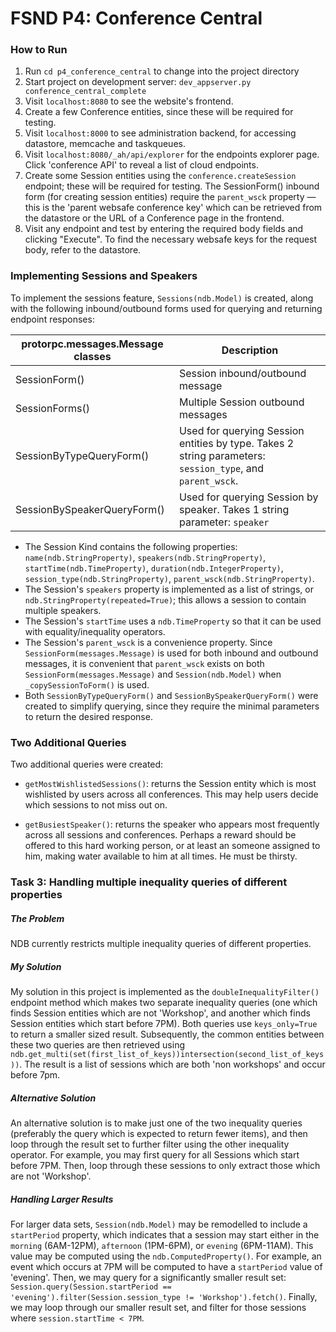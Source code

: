 FSND P4: Conference Central
=====

### How to Run

   1. Run `cd p4_conference_central` to change into the project directory
   2. Start project on development server: `dev_appserver.py conference_central_complete`
   3. Visit `localhost:8080` to see the website's frontend.
   4. Create a few Conference entities, since these will be required for testing.
   5. Visit `localhost:8000` to see administration backend, for accessing datastore, memcache and taskqueues.
   6. Visit `localhost:8080/_ah/api/explorer` for the endpoints explorer page. Click 'conference API' to reveal a list of cloud endpoints.
   7. Create some Session entities using the `conference.createSession` endpoint; these will be required for testing. The SessionForm() inbound form (for creating session entities) require the `parent_wsck` property — this is the 'parent websafe conference key' which can be retrieved from the datastore or the URL of a Conference page in the frontend.
   8. Visit any endpoint and test by entering the required body fields and clicking "Execute". To find the necessary websafe keys for the request body, refer to the datastore.


### Implementing Sessions and Speakers

  To implement the sessions feature, `Sessions(ndb.Model)` is created, along with the following inbound/outbound forms used for querying and returning endpoint responses:

  protorpc.messages.Message classes | Description
  --------------------------------- | -----------
   SessionForm()                    | Session inbound/outbound message
   SessionForms()                   | Multiple Session outbound messages
   SessionByTypeQueryForm()         | Used for querying Session entities by type. Takes 2 string parameters: `session_type`, and `parent_wsck`.
   SessionBySpeakerQueryForm()      | Used for querying Session by speaker. Takes 1 string parameter: `speaker`


   - The Session Kind contains the following properties: `name(ndb.StringProperty)`, `speakers(ndb.StringProperty)`, `startTime(ndb.TimeProperty)`, `duration(ndb.IntegerProperty)`, `session_type(ndb.StringProperty)`, `parent_wsck(ndb.StringProperty)`.
   - The Session's `speakers` property is implemented as a list of strings, or `ndb.StringProperty(repeated=True)`; this allows a session to contain multiple speakers.
   - The Session's `startTime` uses a `ndb.TimeProperty` so that it can be used with equality/inequality operators.
   - The Session's `parent_wsck` is a convenience property. Since `SessionForm(messages.Message)` is used for both inbound and outbound messages, it is convenient that `parent_wsck` exists on both `SessionForm(messages.Message)` and `Session(ndb.Model)` when `_copySessionToForm()` is used.
   - Both `SessionByTypeQueryForm()` and `SessionBySpeakerQueryForm()` were created to simplify querying, since they require the minimal parameters to return the desired response.


### Two Additional Queries

  Two additional queries were created:

   - `getMostWishlistedSessions()`: returns the Session entity which is most wishlisted by users across all conferences. This may help users decide which sessions to not miss out on.

   - `getBusiestSpeaker()`: returns the speaker who appears most frequently across all sessions and conferences. Perhaps a reward should be offered to this hard working person, or at least an someone assigned to him, making water available to him at all times. He must be thirsty.


### Task 3: Handling multiple inequality queries of different properties

  ##### The Problem

  NDB currently restricts multiple inequality queries of different properties.

  ##### My Solution

  My solution in this project is implemented as the `doubleInequalityFilter()` endpoint method which makes two separate inequality queries (one which finds Session entities which are not 'Workshop', and another which finds Session entities which start before 7PM). Both queries use `keys_only=True` to return a smaller sized result. Subsequently, the common entities between these two queries are then retrieved using `ndb.get_multi(set(first_list_of_keys))intersection(second_list_of_keys))`. The result is a list of sessions which are both 'non workshops' and occur before 7pm.

  ##### Alternative Solution

  An alternative solution is to make just one of the two inequality queries (preferably the query which is expected to return fewer items), and then loop through the result set to further filter using the other inequality operator. For example, you may first query for all Sessions which start before 7PM. Then, loop through these sessions to only extract those which are not 'Workshop'.

  ##### Handling Larger Results

  For larger data sets, `Session(ndb.Model)` may be remodelled to include a `startPeriod` property, which indicates that a session may start either in the `morning` (6AM-12PM), `afternoon` (1PM-6PM), or `evening` (6PM-11AM). This value may be computed using the `ndb.ComputedProperty()`. For example, an event which occurs at 7PM will be computed to have a `startPeriod` value of 'evening'. Then, we may query for a significantly smaller result set: `Session.query(Session.startPeriod == 'evening').filter(Session.session_type != 'Workshop').fetch()`. Finally, we may loop through our smaller result set, and filter for those sessions where `session.startTime < 7PM`.
